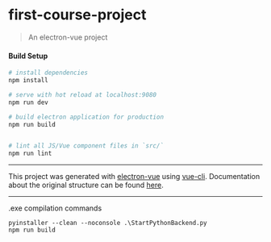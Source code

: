 # first-course-project

> An electron-vue project

#### Build Setup

``` bash
# install dependencies
npm install

# serve with hot reload at localhost:9080
npm run dev

# build electron application for production
npm run build


# lint all JS/Vue component files in `src/`
npm run lint

```

---

This project was generated with [electron-vue](https://github.com/SimulatedGREG/electron-vue)
using [vue-cli](https://github.com/vuejs/vue-cli). Documentation about the original structure can be
found [here](https://simulatedgreg.gitbooks.io/electron-vue/content/index.html).

---
.exe compilation commands

```
pyinstaller --clean --noconsole .\StartPythonBackend.py
npm run build
```
